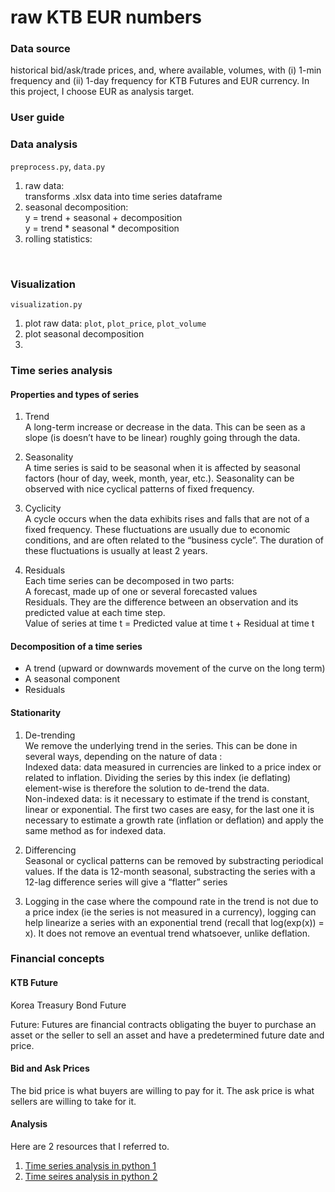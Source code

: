 # raw KTB EUR numbers

### Data source
historical bid/ask/trade prices, and, where available, volumes, with (i) 1-min frequency and (ii) 1-day frequency for KTB Futures and EUR currency. 
In this project, I choose EUR as analysis target.

### User guide


### Data analysis
`preprocess.py`, `data.py`
1. raw data:
<br/> transforms .xlsx data into time series dataframe
2. seasonal decomposition:
<br/> y = trend + seasonal + decomposition
<br/> y = trend * seasonal * decomposition
3. rolling statistics:
<br/>

### Visualization
`visualization.py`
1. plot raw data: `plot`, `plot_price`, `plot_volume`
2. plot seasonal decomposition
3. 

### Time series analysis
#### Properties and types of series
1. Trend 
<br/>A long-term increase or decrease in the data. 
This can be seen as a slope (is doesn’t have to be linear) roughly going through the data.

2. Seasonality
<br/>A time series is said to be seasonal when it is affected by seasonal factors (hour of day, week, month, year, etc.). 
Seasonality can be observed with nice cyclical patterns of fixed frequency.

3. Cyclicity
<br/>A cycle occurs when the data exhibits rises and falls that are not of a fixed frequency. 
These fluctuations are usually due to economic conditions, and are often related to the “business cycle”. 
The duration of these fluctuations is usually at least 2 years.

4. Residuals
<br/>Each time series can be decomposed in two parts:
<br/>A forecast, made up of one or several forecasted values
<br/>Residuals. They are the difference between an observation and its predicted value at each time step.
<br/> Value of series at time t = Predicted value at time t + Residual at time t

#### Decomposition of a time series
* A trend (upward or downwards movement of the curve on the long term)
* A seasonal component
* Residuals

#### Stationarity
1. De-trending
<br/> We remove the underlying trend in the series. This can be done in several ways, depending on the nature of data :
<br/>Indexed data: data measured in currencies are linked to a price index or related to inflation. Dividing the series by this index (ie deflating) element-wise is therefore the solution to de-trend the data.
<br/>Non-indexed data: is it necessary to estimate if the trend is constant, linear or exponential. The first two cases are easy, for the last one it is necessary to estimate a growth rate (inflation or deflation) and apply the same method as for indexed data.

2. Differencing
<br/>Seasonal or cyclical patterns can be removed by substracting periodical values. 
If the data is 12-month seasonal, substracting the series with a 12-lag difference series will give a “flatter” series

3. Logging
in the case where the compound rate in the trend is not due to a price index (ie the series is not measured in a currency), 
logging can help linearize a series with an exponential trend (recall that log(exp(x)) = x). 
It does not remove an eventual trend whatsoever, unlike deflation.

### Financial concepts
#### KTB Future
Korea Treasury Bond Future

Future:
Futures are financial contracts obligating the buyer to purchase an asset or the seller to sell an asset and have a predetermined future date and price.

#### Bid and Ask Prices
The bid price is what buyers are willing to pay for it. The ask price is what sellers are willing to take for it.

#### Analysis
Here are 2 resources that I referred to.
1. [Time series analysis in python 1](https://towardsdatascience.com/time-series-in-python-exponential-smoothing-and-arima-processes-2c67f2a52788)
2. [Time seires analysis in python 2](https://towardsdatascience.com/time-series-in-python-part-2-dealing-with-seasonal-data-397a65b74051)

